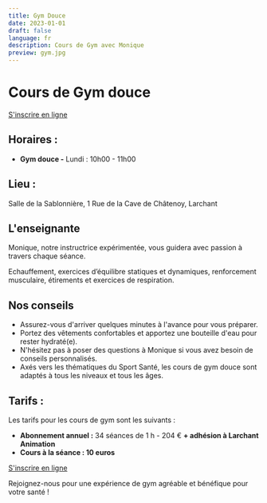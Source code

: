 ```yaml
---
title: Gym Douce
date: 2023-01-01
draft: false
language: fr
description: Cours de Gym avec Monique
preview: gym.jpg
---
```

# Cours de Gym douce

<div > 
          <a href="https://larchant-animation.s2.yapla.com/fr/ateliers-adultes-2024-2025-14141" class="items-center px-6 py-3 border border-transparent text-base font-medium rounded-md shadow-sm text-white bg-indigo-500 hover:bg-indigo-800 focus:outline-none focus:ring-2 focus:ring-offset-2 focus:ring-indigo-500 ">
            S'inscrire en ligne
          </a>
          
</div>

## Horaires :

* **Gym douce -** Lundi : 10h00 - 11h00

## Lieu :

Salle de la Sablonnière, 1 Rue de la Cave de Châtenoy, Larchant

## L'enseignante

Monique, notre instructrice expérimentée, vous guidera avec passion à travers chaque séance.

Echauffement, exercices d’équilibre statiques et dynamiques, renforcement musculaire, étirements et exercices de respiration.


## Nos conseils

* Assurez-vous d'arriver quelques minutes à l'avance pour vous préparer.
* Portez des vêtements confortables et apportez une bouteille d'eau pour rester hydraté(e).
* N'hésitez pas à poser des questions à Monique si vous avez besoin de conseils personnalisés.
* Axés vers les thématiques du Sport Santé, les cours de gym douce sont adaptés à tous les niveaux et tous les âges.


## Tarifs :

Les tarifs pour les cours de gym sont les suivants :

* **Abonnement annuel :** 34 séances de 1 h - 204 € **+ adhésion à Larchant Animation**
* **Cours à la séance : 10 euros**

<div > 
          <a href="https://larchant-animation.s2.yapla.com/fr/ateliers-adultes-2024-2025-14141" class="items-center px-6 py-3 border border-transparent text-base font-medium rounded-md shadow-sm text-white bg-indigo-500 hover:bg-indigo-800 focus:outline-none focus:ring-2 focus:ring-offset-2 focus:ring-indigo-500 ">
            S'inscrire en ligne
          </a>
          
</div>

Rejoignez-nous pour une expérience de gym agréable et bénéfique pour votre santé !


